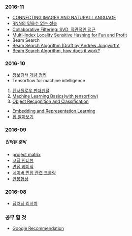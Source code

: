 ### 2016-11
* [CONNECTING IMAGES AND NATURAL LANGUAGE](https://www.evernote.com/shard/s29/sh/a2245c1e-3545-4025-bf71-a2258aa4ec25/de1c32777ed68a71b3bd97b9f7e159cd)
* [RNN의 믿을수 없는 성능](https://www.evernote.com/shard/s29/sh/b54827cd-8507-4d3d-a531-4c07971057a6/5e131b6a93617eb1bacf09461ce12b11)
* [Collaborative Filtering: SVD, 직관적인 접근](http://blog.naver.com/rupy400/220859316456)
* [Multi-Index Locality Sensitive Hashing for Fun and Profit](https://www.eventbrite.com/engineering/multi-index-locality-sensitive-hashing-for-fun-and-profit/)
* Beam Search
 * [Beam Search Algorithm (Draft by Andrew Jungwirth)](http://jhave.org/algorithms/graphs/beamsearch/beamsearch.shtml)
 * [Beam Search Algorithm, how does it work?](http://stackoverflow.com/questions/22273119/beam-search-algorithm-how-does-it-work)

### 2016-10
* [정보검색 개념 정리](https://www.evernote.com/shard/s29/sh/6eeb8c1e-f376-4947-84b5-6894ee0a5df1/600ee1f2b3f0646ef9e7bf2ce206276e) 
* Tensorflow for machine intelligence  
 1. [텐서플로우 펀더멘털](https://www.evernote.com/shard/s29/sh/3b83f498-3549-48c4-9a40-5119a58c2788/295769c108025ccdf29e7b74b017105c)
 1. [Machine Learning Basics(with tensorflow)](https://www.evernote.com/shard/s29/sh/64d969c6-4bad-43ac-8857-1e3dec495bd5/1207f425560497681d057e67ac337029)
 1. [Object Recognition and Classification](https://www.evernote.com/shard/s29/sh/73ddb54f-0dad-4270-9e8e-a56d4174d98e/6aecdddda45c09383299f93ce66c08b6)
* [Embedding and Representation Learning](https://www.evernote.com/shard/s29/sh/3d9e9327-28f4-4f64-a787-9e793fcf4a15/e35099a891eed985127a5bb596ffdcf8)
* [집 알아보기](https://www.evernote.com/shard/s29/sh/5f73da22-054b-4119-8f66-8b7885f3956b/c524288acb1c5d75b6cbc6eb88c36a4a)


### 2016-09
##### 인터뷰 준비
* [project matrix](https://www.evernote.com/shard/s29/sh/3bbe1fa8-c4ac-4e22-a914-7b70e7d84ebb/0b840cfb5ac21aa1fe0266ebac8f68a9)
* [코딩 인터뷰](https://www.evernote.com/shard/s29/sh/e23d9bfa-faae-407b-89b7-05ac88733dab/34c4516db197fd234af525eedf8fbab9)
* [면접 베이직](https://www.evernote.com/shard/s29/sh/ad291ab6-c174-43c1-933a-4a3fcf52cf4b/34fd2f144eda1760dc9a8f0468f2958c)
* [네이버 면접 관련 크롤링](https://www.evernote.com/shard/s29/sh/5d8fa64c-f659-49a1-920b-0f51ad84aca6/0cbbd73b1332741d67a02dbfc351ad5e)
* [연봉협상](https://www.evernote.com/shard/s29/sh/433851c9-1a99-4838-985e-34b715e34a50/6975f37f33644482870827a6fd6affca) 

### 2016-08
* [딥러닝 리서치](https://www.evernote.com/shard/s29/sh/8826e8ad-175d-4053-a736-53bb0ec33fdd/f621059e85a2004b38a3b98da17659aa)


### 공부 할 것
* [Google Recommendation](https://www.google.com/about/careers/students/guide-to-technical-development.html)
